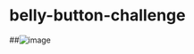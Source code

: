# belly-button-challenge
##![image](https://user-images.githubusercontent.com/120426753/236970532-36c54e6f-4ee2-4811-aa10-4f98596a4e01.png)
